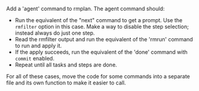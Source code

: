 Add a 'agent' command to rmplan. The agent command should:

- Run the equivalent of the "next" command to get a prompt. Use the `rmfilter` option in this case. Make a way to
disable the step selection; instead always do just one step.
- Read the rmfilter output and run the equivalent of the 'rmrun' command to run and apply it.
- If the apply succeeds, run the equivalent of the 'done' command with `commit` enabled.
- Repeat until all tasks and steps are done.

For all of these cases, move the code for some commands into a separate file and its own function to make it easier to
call.
